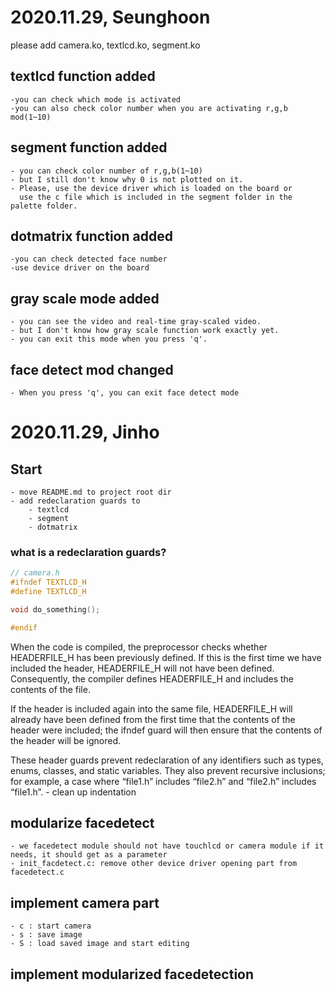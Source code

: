 
# 2020.11.29, Seunghoon
please add camera.ko, textlcd.ko, segment.ko

## textlcd function added
	-you can check which mode is activated
	-you can also check color number when you are activating r,g,b mod(1~10)
	
## segment function added
	- you can check color number of r,g,b(1~10)
	- but I still don't know why 0 is not plotted on it.
	- Please, use the device driver which is loaded on the board or
      use the c file which is included in the segment folder in the palette folder.

## dotmatrix function added
	-you can check detected face number
	-use device driver on the board

## gray scale mode added
	- you can see the video and real-time gray-scaled video.
	- but I don't know how gray scale function work exactly yet.
	- you can exit this mode when you press 'q'.
## face detect mod changed
    - When you press 'q', you can exit face detect mode


# 2020.11.29, Jinho
## Start
    - move README.md to project root dir
    - add redeclaration guards to 
        - textlcd
        - segment
        - dotmatrix
### what is a redeclaration guards?
```C
// camera.h
#ifndef TEXTLCD_H
#define TEXTLCD_H

void do_something();

#endif
```
When the code is compiled, the preprocessor checks whether
HEADERFILE_H has been previously defined. If this is the first time we
have included the header, HEADERFILE_H will not have been
defined. Consequently, the compiler defines HEADERFILE_H and includes
the contents of the file.

If the header is included again into the same file, HEADERFILE_H will
already have been defined from the first time that the contents of the
header were included; the ifndef guard will then ensure that the
contents of the header will be ignored.

These header guards prevent redeclaration of any identifiers such as
types, enums, classes, and static variables. They also prevent
recursive inclusions; for example, a case where “file1.h” includes
“file2.h” and “file2.h” includes “file1.h”.
    - clean up indentation 

## modularize facedetect
    - we facedetect module should not have touchlcd or camera module if it needs, it should get as a parameter
    - init_facdetect.c: remove other device driver opening part from facedetect.c
## implement camera part
    - c : start camera
    - s : save image 
    - S : load saved image and start editing

## implement modularized facedetection 
